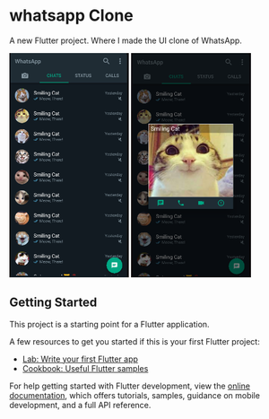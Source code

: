 # whatsapp Clone

A new Flutter project. Where I made the UI clone of WhatsApp. 

<img src = "Capture.PNG" height = "400px">
<img src = "Capture1.PNG" height = "400px">

## Getting Started

This project is a starting point for a Flutter application.

A few resources to get you started if this is your first Flutter project:

- [Lab: Write your first Flutter app](https://docs.flutter.dev/get-started/codelab)
- [Cookbook: Useful Flutter samples](https://docs.flutter.dev/cookbook)

For help getting started with Flutter development, view the
[online documentation](https://docs.flutter.dev/), which offers tutorials,
samples, guidance on mobile development, and a full API reference.
